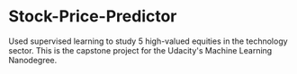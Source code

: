 # Stock-Price-Predictor
Used supervised learning to study 5 high-valued equities in the technology sector. This is the capstone project for the Udacity's Machine Learning Nanodegree.
